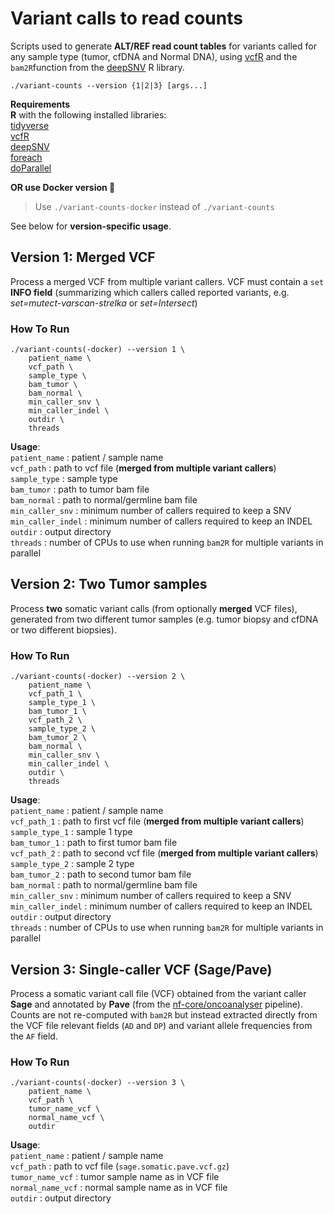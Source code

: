 # Variant calls to read counts
Scripts used to generate **ALT/REF read count tables** for variants called for any sample type (tumor, cfDNA and Normal DNA), using [vcfR](https://github.com/knausb/vcfR) and the `bam2R`function from the [deepSNV](https://github.com/gerstung-lab/deepSNV) R library. 

```
./variant-counts --version {1|2|3} [args...]
```

**Requirements** <br>
**R** with the following installed libraries:<br>
[tidyverse](https://www.tidyverse.org/) <br>
[vcfR](https://github.com/knausb/vcfR) <br>
[deepSNV](https://github.com/gerstung-lab/deepSNV) <br>
[foreach](https://cran.r-project.org/web/packages/foreach/index.html) <br>
[doParallel](https://cran.r-project.org/web/packages/doParallel/index.html)

**OR use Docker version 🐳**
>Use `./variant-counts-docker` instead of `./variant-counts`

See below for **version-specific usage**.

## Version 1: Merged VCF
Process a merged VCF from multiple variant callers. VCF must contain a  `set` **INFO field** (summarizing which callers called reported variants, e.g. *set=mutect-varscan-strelka* or *set=Intersect*)

### How To Run
```
./variant-counts(-docker) --version 1 \
	patient_name \
	vcf_path \
	sample_type \
	bam_tumor \
	bam_normal \
	min_caller_snv \
	min_caller_indel \
	outdir \
	threads
```
**Usage**: <br>
`patient_name` : patient / sample name <br>
`vcf_path` : path to vcf file (**merged from multiple variant callers**) <br>
`sample_type` : sample type <br>
`bam_tumor` : path to tumor bam file <br>
`bam_normal` : path to normal/germline bam file <br>
`min_caller_snv` : minimum number of callers required to keep a SNV <br>
`min_caller_indel` : minimum number of callers required to keep an INDEL <br>
`outdir` : output directory <br>
`threads` : number of CPUs to use when running `bam2R` for multiple variants in parallel <br>

## Version 2: Two Tumor samples
Process **two** somatic variant calls (from optionally **merged** VCF files), generated from two different tumor samples (e.g. tumor biopsy and cfDNA or two different biopsies).

### How To Run
```
./variant-counts(-docker) --version 2 \
	patient_name \
	vcf_path_1 \
	sample_type_1 \
	bam_tumor_1 \
	vcf_path_2 \
	sample_type_2 \
	bam_tumor_2 \
	bam_normal \
	min_caller_snv \
	min_caller_indel \
	outdir \
	threads
```
**Usage**: <br>
`patient_name` : patient / sample name <br>
`vcf_path_1` : path to first vcf file (**merged from multiple variant callers**) <br>
`sample_type_1` : sample 1 type <br>
`bam_tumor_1` : path to first tumor bam file <br>
`vcf_path_2` : path to second vcf file (**merged from multiple variant callers**) <br>
`sample_type_2` : sample 2 type <br>
`bam_tumor_2` : path to second tumor bam file <br>
`bam_normal` : path to normal/germline bam file <br>
`min_caller_snv` : minimum number of callers required to keep a SNV <br>
`min_caller_indel` : minimum number of callers required to keep an INDEL <br>
`outdir` : output directory <br>
`threads` : number of CPUs to use when running `bam2R` for multiple variants in parallel <br>

## Version 3: Single-caller VCF (Sage/Pave)

Process a somatic variant call file (VCF) obtained from the variant caller **Sage** and annotated by **Pave** (from the [nf-core/oncoanalyser](https://github.com/nf-core/oncoanalyser) pipeline). Counts are not re-computed with `bam2R` but instead extracted directly from the VCF file relevant fields (`AD` and `DP`) and variant allele frequencies from the `AF` field. 

### How To Run
```
./variant-counts(-docker) --version 3 \
	patient_name \
	vcf_path \
	tumor_name_vcf \
	normal_name_vcf \
	outdir
```

**Usage**: <br>
`patient_name` : patient / sample name <br>
`vcf_path` : path to vcf file (`sage.somatic.pave.vcf.gz`) <br>
`tumor_name_vcf` : tumor sample name as in VCF file <br>
`normal_name_vcf` : normal sample name as in VCF file <br>
`outdir` : output directory <br>

## 

